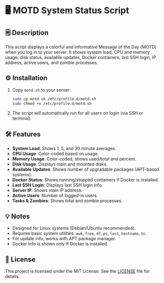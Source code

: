 # 🖥️ MOTD System Status Script

## 🗒 Description

This script displays a colorful and informative Message of the Day (MOTD) when you log in to your server. It shows system load, CPU and memory usage, disk status, available updates, Docker containers, last SSH login, IP address, active users, and zombie processes.

## ⚙️ Installation

1. Copy `motd.sh` to your server:
    ```bash
    sudo cp motd.sh /etc/profile.d/motd.sh
    sudo chmod +x /etc/profile.d/motd.sh
    ```

2. The script will automatically run for all users on login (via SSH or terminal).

## 🛠️ Features

- **System Load**: Shows 1, 5, and 30 minute averages.
- **CPU Usage**: Color-coded based on usage.
- **Memory Usage**: Color-coded, shows used/total and percent.
- **Disk Usage**: Displays main and mounted disks.
- **Available Updates**: Shows number of upgradable packages (APT-based systems).
- **Docker Status**: Shows running/stopped containers if Docker is installed.
- **Last SSH Login**: Displays last SSH login info.
- **Server IP**: Shows main IP address.
- **Active Users**: Number of logged-in users.
- **Tasks & Zombies**: Shows total and zombie processes.

## 💡 Notes

- Designed for Linux systems (Debian/Ubuntu recommended).
- Requires basic system utilities: `awk`, `free`, `df`, `ps`, `last`, `hostname`, `bc`.
- For update info, works with APT package manager.
- Docker info is shown only if Docker is installed.

## 📜 License

This project is licensed under the MIT License. See the [LICENSE](https://github.com/NKTKLN/scripts/LICENSE.md) file for details.

